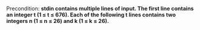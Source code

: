 Precondition: **stdin contains multiple lines of input. The first line contains an integer t (1 ≤ t ≤ 676). Each of the following t lines contains two integers n (1 ≤ n ≤ 26) and k (1 ≤ k ≤ 26).**